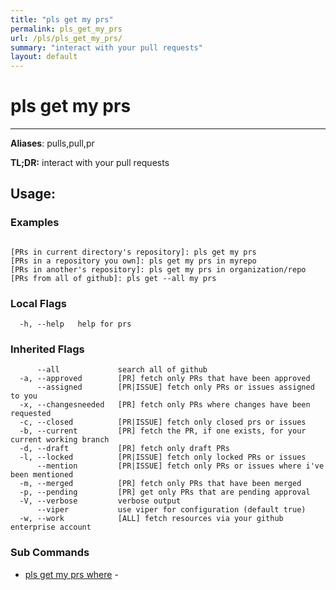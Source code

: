 ```yaml
---
title: "pls get my prs"
permalink: pls_get_my_prs
url: /pls/pls_get_my_prs/
summary: "interact with your pull requests"
layout: default
---
```

# pls get my prs 

---
**Aliases**: pulls,pull,pr

**TL;DR:** interact with your pull requests

## Usage:

### Examples

```

[PRs in current directory's repository]: pls get my prs
[PRs in a repository you own]: pls get my prs in myrepo
[PRs in another's repository]: pls get my prs in organization/repo
[PRs from all of github]: pls get --all my prs
```

### Local Flags

```
  -h, --help   help for prs
```

### Inherited Flags

```
      --all             search all of github
  -a, --approved        [PR] fetch only PRs that have been approved
      --assigned        [PR|ISSUE] fetch only PRs or issues assigned to you
  -x, --changesneeded   [PR] fetch only PRs where changes have been requested
  -c, --closed          [PR|ISSUE] fetch only closed prs or issues
  -b, --current         [PR] fetch the PR, if one exists, for your current working branch
  -d, --draft           [PR] fetch only draft PRs
  -l, --locked          [PR|ISSUE] fetch only locked PRs or issues
      --mention         [PR|ISSUE] fetch only PRs or issues where i've been mentioned
  -m, --merged          [PR] fetch only PRs that have been merged
  -p, --pending         [PR] get only PRs that are pending approval
  -V, --verbose         verbose output
      --viper           use viper for configuration (default true)
  -w, --work            [ALL] fetch resources via your github enterprise account
```
### Sub Commands

* [pls get my prs where](/pls/pls_get_my_prs_where)	 - 

